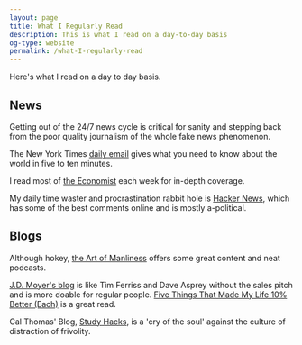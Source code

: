 ```yaml
---
layout: page
title: What I Regularly Read
description: This is what I read on a day-to-day basis
og-type: website
permalink: /what-I-regularly-read
---
```

Here's what I read on a day to day basis. <!-- For my all-time favorite reads, see my book list.[0] -->

## News

Getting out of the 24/7 news cycle is critical for sanity and stepping back from the poor quality journalism of the whole fake news phenomenon. 

The New York Times [daily email][1] gives what you need to know about the world in five to ten minutes. 

I read most of [the Economist][2] each week for in-depth coverage. 

My daily time waster and procrastination rabbit hole is [Hacker News][3], which has some of the best comments online and is mostly a-political. 

## Blogs

Although hokey, [the Art of Manliness][4] offers some great content and neat podcasts. 

[J.D. Moyer's blog][5] is like Tim Ferriss and Dave Asprey without the sales pitch and is more doable for regular people. [Five Things That Made My Life 10% Better (Each)][6] is a great read.

Cal Thomas' Blog, [Study Hacks][7], is a 'cry of the soul' against the culture of distraction of frivolity. 

[1]: http://www.nytimes.com/newsletters
[2]: http://www.economist.com
[3]: http://news.ycombinator.com
[4]: http://www.artofmanliness.com 
[5]: http://www.jdmoyer.com 
[6]: http://www.jdmoyer.com/2017/01/09/five-things-that-made-my-life-10-better-each/
[7]: http://calnewport.com/blog/ 
